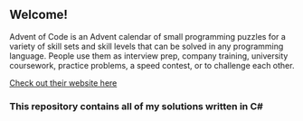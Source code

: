 ## Welcome!

Advent of Code is an Advent calendar of small programming puzzles for a variety of skill sets and skill levels that can be solved in any programming language. People use them as interview prep, company training, university coursework, practice problems, a speed contest, or to challenge each other.

[Check out their website here](https://adventofcode.com/)

### This repository contains all of my solutions written in C#
